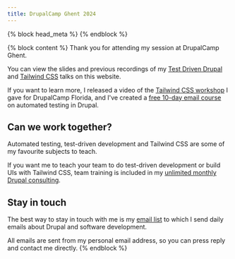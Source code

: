 ```yaml
---
title: DrupalCamp Ghent 2024
---
```


{% block head_meta %}
<meta name="robots" content="noindex">
{% endblock %}

{% block content %}
Thank you for attending my session at DrupalCamp Ghent.

You can view the slides and previous recordings of my [Test Driven Drupal](/talks/tdd-test-driven-drupal) and [Tailwind CSS](/talks/taking-flight-with-tailwind-css) talks on this website.

If you want to learn more, I released a video of the [Tailwind CSS workshop](/archive/2024/01/22/tailwind-css-workshop-recording) I gave for DrupalCamp Florida, and I've created a [free 10-day email course](/atdc) on automated testing in Drupal.

## Can we work together?

Automated testing, test-driven development and Tailwind CSS are some of my favourite subjects to teach.

If you want me to teach your team to do test-driven development or build UIs with Tailwind CSS, team training is included in my [unlimited monthly Drupal consulting](/consulting).

## Stay in touch

The best way to stay in touch with me is my [email list](/daily) to which I send daily emails about Drupal and software development.

All emails are sent from my personal email address, so you can press reply and contact me directly.
{% endblock %}
